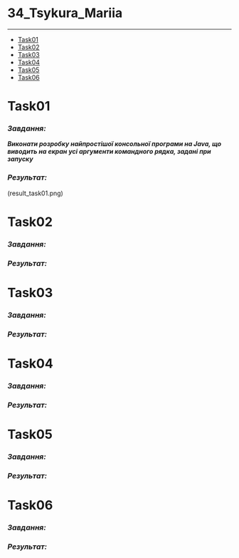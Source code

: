 # 34_Tsykura_Mariia
---
- [Task01](README.md/#Task01)
- [Task02](README.md/#Task02)
- [Task03](README.md/#Task03)
- [Task04](README.md/#Task04)
- [Task05](README.md/#Task05)
- [Task06](README.md/#Task06)

# Task01
### *Завдання:*
***Виконати розробку найпростішої консольної програми на Java,
що виводить на екран усі аргументи командного рядка, задані при запуску***
### *Результат:*
(result_task01.png)
# Task02
### *Завдання:*
### *Результат:*
# Task03
### *Завдання:*
### *Результат:*
# Task04
### *Завдання:*
### *Результат:*
# Task05
### *Завдання:*
### *Результат:*
# Task06
### *Завдання:*
### *Результат:*
